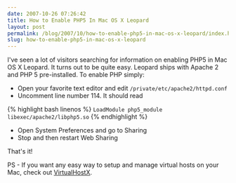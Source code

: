 ```yaml
---
date: 2007-10-26 07:26:42
title: How to Enable PHP5 In Mac OS X Leopard
layout: post
permalink: /blog/2007/10/how-to-enable-php5-in-mac-os-x-leopard/index.html
slug: how-to-enable-php5-in-mac-os-x-leopard
---
```

I've seen a lot of visitors searching for information on enabling PHP5 in Mac
OS X Leopard. It turns out to be quite easy. Leopard ships with Apache 2 and
PHP 5 pre-installed. To enable PHP simply:

* Open your favorite text editor and edit `/private/etc/apache2/httpd.conf`
* Uncomment line number 114. It should read

{% highlight bash linenos %}
`LoadModule php5_module    libexec/apache2/libphp5.so`
{% endhighlight %}

* Open System Preferences and go to Sharing
* Stop and then restart Web Sharing

That's it!

PS - If you want any easy way to setup and manage virtual hosts on your Mac,
check out [VirtualHostX](http://clickontyler.com/virtualhostx/).